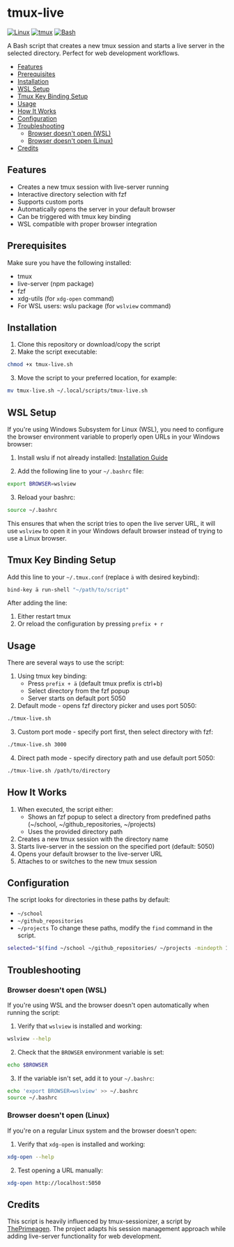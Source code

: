 # tmux-live

[![Linux](https://img.shields.io/badge/Linux-%23.svg?logo=linux&color=FCC624&logoColor=black)](#)
[![tmux](https://img.shields.io/badge/tmux-1BB91F?logo=tmux&logoColor=fff)](#)
[![Bash](https://img.shields.io/badge/Bash-4EAA25?logo=gnubash&logoColor=fff)](#)

A Bash script that creates a new tmux session and starts a live server in the selected directory. Perfect for web development workflows.

<!-- vim-markdown-toc GFM -->

* [Features](#features)
* [Prerequisites](#prerequisites)
* [Installation](#installation)
* [WSL Setup](#wsl-setup)
* [Tmux Key Binding Setup](#tmux-key-binding-setup)
* [Usage](#usage)
* [How It Works](#how-it-works)
* [Configuration](#configuration)
* [Troubleshooting](#troubleshooting)
    * [Browser doesn't open (WSL)](#browser-doesnt-open-wsl)
    * [Browser doesn't open (Linux)](#browser-doesnt-open-linux)
* [Credits](#credits)

<!-- vim-markdown-toc -->

## Features

- Creates a new tmux session with live-server running
- Interactive directory selection with fzf
- Supports custom ports
- Automatically opens the server in your default browser
- Can be triggered with tmux key binding
- WSL compatible with proper browser integration

## Prerequisites

Make sure you have the following installed:

- tmux
- live-server (npm package)
- fzf
- xdg-utils (for `xdg-open` command)
- For WSL users: wslu package (for `wslview` command)

## Installation

1. Clone this repository or download/copy the script
2. Make the script executable:

```bash
chmod +x tmux-live.sh
```

3. Move the script to your preferred location, for example:

```bash
mv tmux-live.sh ~/.local/scripts/tmux-live.sh
```

## WSL Setup

If you're using Windows Subsystem for Linux (WSL), you need to configure the browser environment variable to properly open URLs in your Windows browser:

1. Install wslu if not already installed: [Installation Guide](https://wslu.wedotstud.io/wslu/install.html)

2. Add the following line to your `~/.bashrc` file:

```bash
export BROWSER=wslview
```

3. Reload your bashrc:

```bash
source ~/.bashrc
```

This ensures that when the script tries to open the live server URL, it will use `wslview` to open it in your Windows default browser instead of trying to use a Linux browser.

## Tmux Key Binding Setup

Add this line to your `~/.tmux.conf` (replace `ä` with desired keybind):

```bash
bind-key ä run-shell "~/path/to/script"
```

After adding the line:

1. Either restart tmux
2. Or reload the configuration by pressing `prefix + r`

## Usage

There are several ways to use the script:

1. Using tmux key binding:
   - Press `prefix + ä` (default tmux prefix is ctrl+b)
   - Select directory from the fzf popup
   - Server starts on default port 5050
2. Default mode - opens fzf directory picker and uses port 5050:

```bash
./tmux-live.sh
```

3. Custom port mode - specify port first, then select directory with fzf:

```bash
./tmux-live.sh 3000
```

4. Direct path mode - specify directory path and use default port 5050:

```bash
./tmux-live.sh /path/to/directory
```

## How It Works

1. When executed, the script either:
   - Shows an fzf popup to select a directory from predefined paths (~/school, ~/github_repositories, ~/projects)
   - Uses the provided directory path
2. Creates a new tmux session with the directory name
3. Starts live-server in the session on the specified port (default: 5050)
4. Opens your default browser to the live-server URL
5. Attaches to or switches to the new tmux session

## Configuration

The script looks for directories in these paths by default:

- `~/school`
- `~/github_repositories`
- `~/projects`
  To change these paths, modify the `find` command in the script.

```bash
selected="$(find ~/school ~/github_repositories/ ~/projects -mindepth 1 -maxdepth 1 -type d | fzf-tmux -p 50% --header='Open live server:')"
```

## Troubleshooting

### Browser doesn't open (WSL)

If you're using WSL and the browser doesn't open automatically when running the script:

1. Verify that `wslview` is installed and working:

```bash
wslview --help
```

2. Check that the `BROWSER` environment variable is set:

```bash
echo $BROWSER
```

3. If the variable isn't set, add it to your `~/.bashrc`:

```bash
echo 'export BROWSER=wslview' >> ~/.bashrc
source ~/.bashrc
```

### Browser doesn't open (Linux)

If you're on a regular Linux system and the browser doesn't open:

1. Verify that `xdg-open` is installed and working:

```bash
xdg-open --help
```

2. Test opening a URL manually:

```bash
xdg-open http://localhost:5050
```

## Credits

This script is heavily influenced by tmux-sessionizer, a script by [ThePrimeagen](https://github.com/ThePrimeagen/). The project adapts his session management approach while adding live-server functionality for web development.
